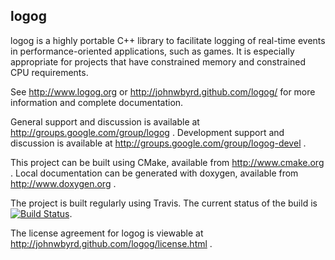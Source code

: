 logog
-----

logog is a highly portable C++ library to facilitate logging of real-time events in performance-oriented applications, such as games. It is especially appropriate for projects that have constrained memory and constrained CPU requirements.

See http://www.logog.org or http://johnwbyrd.github.com/logog/ for more information and complete documentation.

General support and discussion is available at http://groups.google.com/group/logog .  Development support and discussion is available at http://groups.google.com/group/logog-devel .

This project can be built using CMake, available from http://www.cmake.org .  Local documentation can be generated with doxygen, available from  http://www.doxygen.org .

The project is built regularly using Travis.  The current status of the build is [![Build Status](https://travis-ci.org/johnwbyrd/logog.svg?branch=master)](https://travis-ci.org/johnwbyrd/logog).

The license agreement for logog is viewable at http://johnwbyrd.github.com/logog/license.html .
